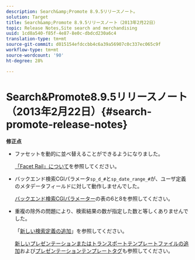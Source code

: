 ```yaml
---
description: Search&amp;Promote 8.9.5リリースノート。
solution: Target
title: Search&amp;Promote 8.9.5リリースノート（2013年2月22日）
topic: Release Notes,Site search and merchandising
uuid: 1cd8a540-f85f-4e87-8e0c-dbdcd230a6c4
translation-type: tm+mt
source-git-commit: d015154efdccbb4c6a39a56907c0c337ec065c9f
workflow-type: tm+mt
source-wordcount: '90'
ht-degree: 28%

---
```



# Search&amp;Promote8.9.5リリースノート（2013年2月22日）{#search-promote-release-notes}

**修正点**

* ファセットを動的に並べ替えることができるようになりました。

   [「Facet Rail」について](../c-about-design-menu/c-about-facet-rails.md#concept_1FDC8BCDFFC84A0889DA670F63D5F6DB)を参照してください。

* バックエンド検索CGIパラメータ`sp_d_#`と`sp_date_range_#`が、ユーザ定義のメタデータフィールドに対して動作しませんでした。

   [バックエンド検索CGIパラメーター](../c-appendices/c-cgiparameters.md#reference_582E85C3886740C98FE88CA9DF7918E8)の表の6と8を参照してください。

* 重複の除外の問題により、検索結果の数が指定した数と等しくありませんでした。

   「[新しい検索定義の追加](../c-about-settings-menu/c-about-searching-menu.md#task_98D3A168AB5D4F30A1ADB6E0D48AB648)」を参照してください。

   [新しいプレゼンテーションまたはトランスポートテンプレートファイルの追加](../c-about-design-menu/c-about-templates.md#task_73199757B6E748CAA604902FF913F012)および[プレゼンテーションテンプレートタグ](../c-appendices/c-templates.md#reference_F1BBF616BCEC4AD7B2548ECD3CA74C64)も参照してください。

